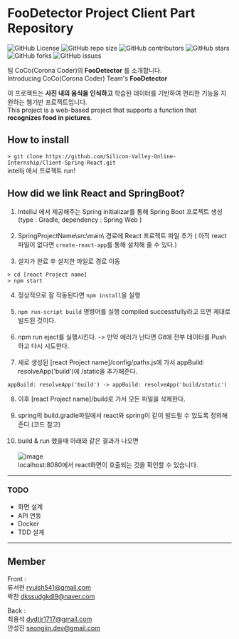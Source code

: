 # FooDetector Project Client Part Repository

![GitHub
License](https://img.shields.io/github/license/Silicon-Valley-Online-Internship/Client-Spring-React)
![GitHub repo size](https://img.shields.io/github/repo-size/Silicon-Valley-Online-Internship/Client-Spring-React)
![GitHub
contributors](https://img.shields.io/github/contributors/Silicon-Valley-Online-Internship/Client-Spring-React)
![GitHub
stars](https://img.shields.io/github/stars/Silicon-Valley-Online-Internship/Client-Spring-React?style=social)
![GitHub
forks](https://img.shields.io/github/forks/Silicon-Valley-Online-Internship/Client-Spring-React?style=social)
![GitHub
issues](https://img.shields.io/github/issues/Silicon-Valley-Online-Internship/Client-Spring-React?style=social)

팀 CoCo(Corona Coder)의 **FooDetector** 를 소개합니다.</br>
Introducing CoCo(Corona Coder) Team's **FooDetector**</br>

이 프로젝트는 **사진 내의 음식을 인식하고** 학습된 데이터를 기반하여 편리한 기능을 지원하는 웹기반 프로젝트입니다.<br/> 
This project is a web-based project that supports a function that **recognizes food in pictures**.<br/> 

## How to install
```> git clone https://github.com/Silicon-Valley-Online-Internship/Client-Spring-React.git```
</br>intellij 에서 프로젝트 run!

## How did we link React and SpringBoot?
1. IntelliJ 에서 제공해주는 Spring initializar를 통해 Spring Boot 프로젝트 생성 (type : Gradle, dependency : Spring Web )</br></br>
2. SpringProjectName\src\main\ 경로에 React 프로젝트 파일 추가 ( 아직 react 파일이 없다면  ```create-react-app```를 통해 설치해 줄 수 있다.)</br></br>
3. 설치가 완료 후 설치한 파일로 경로 이동
``` 
> cd [react Project name] 
> npm start 
```
4. 정상적으로 잘 작동된다면 ```npm install```을 실행</br></br>
5. ```npm run-script build``` 명령어를 실행 compiled successfully라고 뜨면 제대로 빌드된 것이다.</br></br>
6. npm run eject를 실행시킨다. -> 만약 에러가 난다면 Git에 전부 데이터를 Push 하고 다시 시도한다.</br></br>
7. 새로 생성된 [react Project name]/config/paths.js에 가서 appBuild: resolveApp('build')에 /static을 추가해준다.</br>
```
appBuild: resolveApp('build') -> appBuild: resolveApp('build/static')
```
8. 이후 [react Project name]/build로 가서 모든 파일을 삭제한다.</br></br>
9. spring의 build.gradle파일에서 react와 spring이 같이 빌드될 수 있도록 정의해준다.(코드 참고)</br></br>
10. build & run 했을때 아래와 같은 결과가 나오면 </br></br>
![image](https://user-images.githubusercontent.com/55476465/104579819-d2b81400-569f-11eb-8057-5f0912b37c37.png)</br>
localhost:8080에서 react화면이 호출되는 것을 확인할 수 있습니다.</br>
<hr>

### TODO
 - 화면 설계
 - API 연동
 - Docker
 - TDD 설계

<hr>

## Member

Front : </br>
류서현 <ryuish541@gmail.com></br>
박찬 <dkssudgkdl9@naver.com></br>

Back : </br>
최용석 <dydtjr1717@gmail.com></br>
안성진 <seongjin.dev@gmail.com></br>

